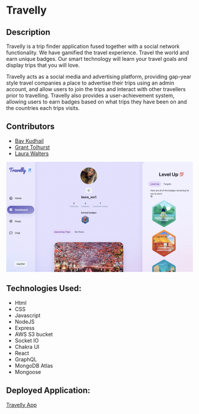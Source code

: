 # Travelly

## Description

Travelly is a trip finder application fused together with a social network functionality. We have gamified the travel experience. Travel the world and earn unique badges. Our smart technology will learn your travel goals and display trips that you will love.

Travelly acts as a social media and advertising platform, providing gap-year style travel companies a place to advertise their trips using an admin account, and allow users to join the trips and interact with other travellers prior to travelling. Travelly also provides a user-achievement system, allowing users to earn badges based on what trips they have been on and the countries each trips visits.

## Contributors

- [Bav Kudhail](https://github.com/BavKudhail)
- [Grant Tolhurst](https://github.com/GrantRT)
- [Laura Walters](https://github.com/laurawalters1)

<img src="./screenshot.png">

## Technologies Used:

- Html
- CSS
- Javascript
- NodeJS
- Express
- AWS S3 bucket
- Socket IO
- Chakra UI
- React
- GraphQL
- MongoDB Atlas
- Mongoose

## Deployed Application:

[Travelly App](https://gentle-lowlands-70428.herokuapp.com/)
